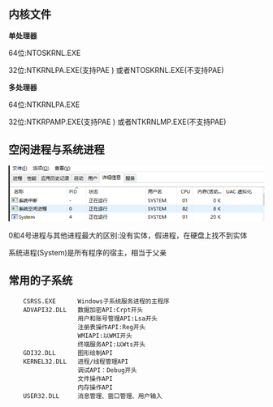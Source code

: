 内核文件
---
**单处理器**

64位:NTOSKRNL.EXE

32位:NTKRNLPA.EXE(支持PAE ) 或者NTOSKRNL.EXE(不支持PAE)

**多处理器**

64位:NTKRNLPA.EXE

32位:NTKRPAMP.EXE(支持PAE ) 或者NTKRNLMP.EXE(不支持PAE)

空闲进程与系统进程
---

![](https://raw.githubusercontent.com/Whitebird0/tuchuang/main/QQ%E6%88%AA%E5%9B%BE20211126011937.png)

0和4号进程与其他进程最大的区别:没有实体，假进程，在硬盘上找不到实体

系统进程(System)是所有程序的宿主，相当于父亲

常用的子系统
---

        CSRSS.EXE      Windows子系统服务进程的主程序
        ADVAPI32.DLL   数据加密API:Crpt开头
                       用户和账号管理API:Lsa开头
                       注册表操作API:Reg开头
                       WMIAPI:以WMI开头
                       终端服务API:以Wts开头
        GDI32.DLL      图形绘制API
        KERNEL32.DLL   进程/线程管理API
                       调试API：Debug开头
                       文件操作API
                       内存操作API
        USER32.DLL     消息管理、窗口管理、用户输入               
                       


